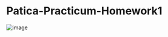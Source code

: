 # Patica-Practicum-Homework1
![image](https://user-images.githubusercontent.com/60794840/228369603-706cadcb-c2bb-4bac-a607-4665c3ead235.png)
